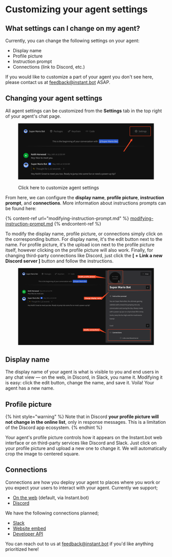 # Customizing your agent settings

## What settings can I change on my agent?

Currently, you can change the following settings on your agent:

* Display name
* Profile picture
* Instruction prompt
* Connections (link to Discord, etc.)

If you would like to customize a part of your agent you don't see here, please contact us at [feedback@instant.bot](mailto:feedback@instant.bot) ASAP.

## Changing your agent settings

All agent settings can be customized from the **Settings** tab in the top right of your agent's chat page.

<figure><img src=".gitbook/assets/SCR-20250514-jzyi.png" alt=""><figcaption><p>Click here to customize agent settings</p></figcaption></figure>

From here, we can configure the **display name**, **profile picture**, **instruction prompt**, and **connections**. More information about instructions prompts can be found here:

{% content-ref url="modifying-instruction-prompt.md" %}
[modifying-instruction-prompt.md](modifying-instruction-prompt.md)
{% endcontent-ref %}

To modify the display name, profile picture, or connections simply click on the corresponding button. For display name, it's the edit button next to the name. For profile picture, it's the upload icon next to the profile picture itself, however clicking on the profile picture will also work. Finally, for changing third-party connections like Discord, just click the **\[ + Link a new Discord server ]** button and follow the instructions.

<figure><img src=".gitbook/assets/SCR-20250514-ooil.png" alt=""><figcaption></figcaption></figure>

## Display name

The display name of your agent is what is visible to you and end users in any chat view — on the web, in Discord, in Slack, you name it. Modifying it is easy: click the edit button, change the name, and save it. Voila! Your agent has a new name.

## Profile picture

{% hint style="warning" %}
Note that in Discord **your profile picture will not change in the online list**, only in response messages. This is a limitation of the Discord app ecosystem.
{% endhint %}

Your agent's profile picture controls how it appears on the Instant.bot web interface or on third-party services like Discord and Slack. Just click on your profile picture and upload a new one to change it. We will automatically crop the image to centered square.

## Connections

Connections are how you deploy your agent to places where you work or you expect your users to interact with your agent. Currently we support;

* [On the web](using-your-agent/on-the-web.md) (default, via Instant.bot)
* [Discord](using-your-agent/discord.md)

We have the following connections planned;

* [Slack](using-your-agent/slack.md)
* [Website embed](using-your-agent/website-embed.md)
* [Developer API](using-your-agent/developer-api.md)

You can reach out to us at [feedback@instant.bot](mailto:feedback@instant.bot) if you'd like anything prioritized here!
